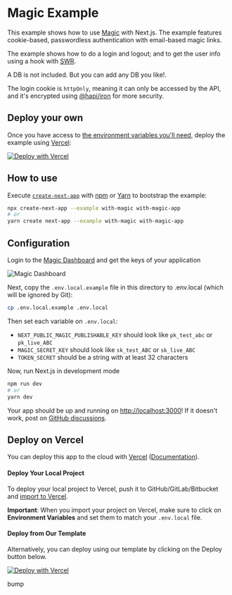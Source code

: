 # Magic Example

This example shows how to use [Magic](https://magic.link) with Next.js. The example features cookie-based, passwordless authentication with email-based magic links.

The example shows how to do a login and logout; and to get the user info using a hook with [SWR](https://swr.now.sh).

A DB is not included. But you can add any DB you like!.

The login cookie is `httpOnly`, meaning it can only be accessed by the API, and it's encrypted using [@hapi/iron](https://hapi.dev/family/iron) for more security.

## Deploy your own

Once you have access to [the environment variables you'll need](#configuration), deploy the example using [Vercel](https://vercel.com?utm_source=github&utm_medium=readme&utm_campaign=next-example):

[![Deploy with Vercel](https://vercel.com/button)](https://vercel.com/import/git?c=1&s=https://github.com/vercel/next.js/tree/canary/examples/with-magic&env=NEXT_PUBLIC_MAGIC_PUBLISHABLE_KEY,MAGIC_SECRET_KEY,TOKEN_SECRET&envDescription=Required%20to%20connect%20the%20app%20with%20Magic&envLink=https://github.com/vercel/next.js/tree/canary/examples/with-magic%23configuration)

## How to use

Execute [`create-next-app`](https://github.com/vercel/next.js/tree/canary/packages/create-next-app) with [npm](https://docs.npmjs.com/cli/init) or [Yarn](https://yarnpkg.com/lang/en/docs/cli/create/) to bootstrap the example:

```bash
npx create-next-app --example with-magic with-magic-app
# or
yarn create next-app --example with-magic with-magic-app
```

## Configuration

Login to the [Magic Dashboard](https://dashboard.magic.link/) and get the keys of your application

![Magic Dashboard](https://gblobscdn.gitbook.com/assets%2F-M1XNjqusnKyXZc7t7qQ%2F-M3HsSftOAghkNs-ttU3%2F-M3HsllfdwdDmeFXBK3U%2Fdashboard-pk.png?alt=media&token=4d6e7543-ae20-4355-951c-c6421b8f1b5f)

Next, copy the `.env.local.example` file in this directory to .env.local (which will be ignored by Git):

```bash
cp .env.local.example .env.local
```

Then set each variable on `.env.local`:

- `NEXT_PUBLIC_MAGIC_PUBLISHABLE_KEY` should look like `pk_test_abc` or `pk_live_ABC`
- `MAGIC_SECRET_KEY` should look like `sk_test_ABC` or `sk_live_ABC`
- `TOKEN_SECRET` should be a string with at least 32 characters

Now, run Next.js in development mode

```bash
npm run dev
# or
yarn dev
```

Your app should be up and running on [http://localhost:3000](http://localhost:3000)! If it doesn't work, post on [GitHub discussions](https://github.com/vercel/next.js/discussions).

## Deploy on Vercel

You can deploy this app to the cloud with [Vercel](https://vercel.com?utm_source=github&utm_medium=readme&utm_campaign=next-example) ([Documentation](https://nextjs.org/docs/deployment)).

#### Deploy Your Local Project

To deploy your local project to Vercel, push it to GitHub/GitLab/Bitbucket and [import to Vercel](https://vercel.com/import/git?utm_source=github&utm_medium=readme&utm_campaign=next-example).

**Important**: When you import your project on Vercel, make sure to click on **Environment Variables** and set them to match your `.env.local` file.

#### Deploy from Our Template

Alternatively, you can deploy using our template by clicking on the Deploy button below.

[![Deploy with Vercel](https://vercel.com/button)](https://vercel.com/import/git?c=1&s=https://github.com/vercel/next.js/tree/canary/examples/with-magic&env=NEXT_PUBLIC_MAGIC_PUBLISHABLE_KEY,MAGIC_SECRET_KEY,TOKEN_SECRET&envDescription=Required%20to%20connect%20the%20app%20with%20Magic&envLink=https://github.com/vercel/next.js/tree/canary/examples/with-magic%23configuration)

bump
